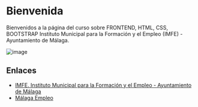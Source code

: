 # Bienvenida

Bienvenidos a la página del curso sobre FRONTEND, HTML, CSS, BOOTSTRAP 
Instituto Municipal para la Formación y el Empleo (IMFE) - Ayuntamiento de Málaga.

![image](https://github.com/bjlanza/curso_imfe_php_mysql/assets/4384524/c1b5f7f7-46b5-4535-a921-af509f9935da)

## Enlaces

- [IMFE. Instituto Municipal para la Formación y el Empleo - Ayuntamiento de Málaga](https://imfe.malaga.eu/)
- [Málaga Empleo](https://www.malagaempleo.com/malagaempleo/jsp/generica.jsp)